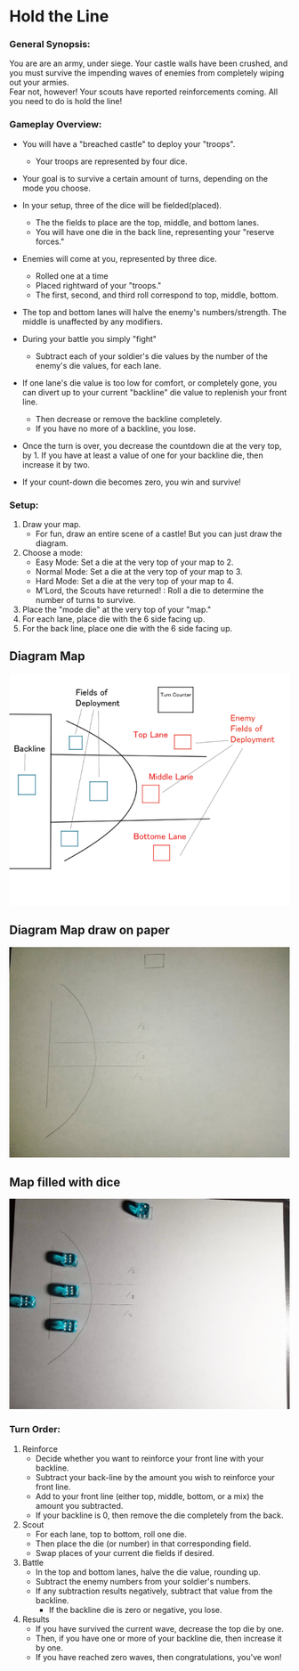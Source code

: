 # Hold the Line

### General Synopsis:

You are are an army, under siege.  Your castle walls have been crushed, and you must survive the impending waves of enemies from completely wiping out your armies.  
Fear not, however!  Your scouts have reported reinforcements coming.  All you need to do is hold the line!

### Gameplay Overview:

* You will have a "breached castle" to deploy your "troops".  
	* Your troops are represented by four dice.  
* Your goal is to survive a certain amount of turns, depending on the mode you choose.

* In your setup, three of the dice will be fielded(placed).
	* The the fields to place are the top, middle, and bottom lanes.  
	* You will have one die in the back line, representing your "reserve forces." 
* Enemies will come at you, represented by three dice.
	* Rolled one at a time
	* Placed rightward of your "troops." 
	* The first, second, and third roll correspond to top, middle, bottom.
* The top and bottom lanes will halve the enemy's numbers/strength.  The middle is unaffected by any modifiers.

* During your battle you simply "fight" 
	* Subtract each of your soldier's die values by the number of the enemy's die values, for each lane. 
* If one lane's die value is too low for comfort, or completely gone, you can divert up to your current "backline" die value to replenish your front line.  
	* Then decrease or remove the backline completely.
	* If you have no more of a backline, you lose.
* Once the turn is over, you decrease the countdown die at the very top, by 1.  If you have at least a value of one for your backline die, then increase it by two. 
* If your count-down die becomes zero, you win and survive!



### Setup:
1. Draw your map.
	* For fun, draw an entire scene of a castle!  But you can just draw the diagram.
2. Choose a mode:
	* Easy Mode: Set a die at the very top of your map to 2.
	* Normal Mode: Set a die at the very top of your map to 3.
	* Hard Mode: Set a die at the very top of your map to 4.
	* M'Lord, the Scouts have returned! : Roll a die to determine the number of turns to survive.
3. Place the "mode die" at the very top of your "map."
4. For each lane, place die with the 6 side facing up.
5. For the back line, place one die with the 6 side facing up.

## Diagram Map 
![Example Below](images/HTL_Diagram.jpg)

## Diagram Map draw on paper
![Example Below](images/HTL_Setup_1.jpg)

## Map filled with dice
![Example Below](images/HTL_Setup_2.jpg)


### Turn Order:
1. Reinforce
	* Decide whether you want to reinforce your front line with your backline.
	* Subtract your back-line by the amount you wish to reinforce your front line.  
	* Add to your front line (either top, middle, bottom, or a mix) the amount you subtracted.
	* If your backline is 0, then remove the die completely from the back.
2. Scout
	* For each lane, top to bottom, roll one die. 
	* Then place the die (or number) in that corresponding field.
	* Swap places of your current die fields if desired.
3. Battle 
	* In the top and bottom lanes, halve the die value, rounding up.
	* Subtract the enemy numbers from your soldier's numbers.
	* If any subtraction results negatively, subtract that value from the backline.
		* If the backline die is zero or negative, you lose.
4. Results
	* If you have survived the current wave, decrease the top die by one.
	* Then, if you have one or more of your backline die, then increase it by one.
	* If you have reached zero waves, then congratulations, you've won!



